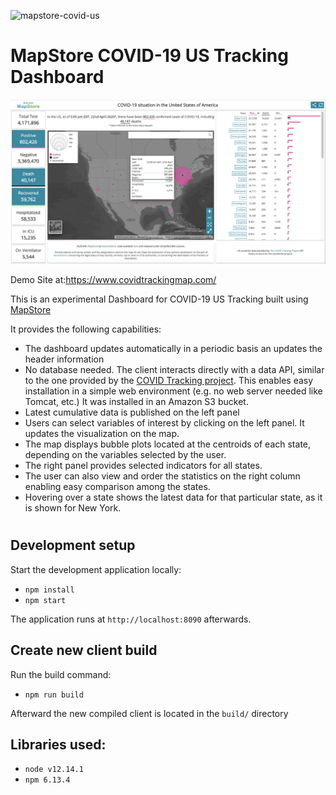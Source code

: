 ![mapstore-covid-us](https://github.com/geosolutions-it/mapstore-covid-us/workflows/mapstore-covid-us/badge.svg)

# MapStore COVID-19 US Tracking Dashboard

![Map Example](/images/covid-map.png)

Demo Site at:https://www.covidtrackingmap.com/

This is an experimental Dashboard for COVID-19 US Tracking built using [MapStore](https://mapstore.geo-solutions.it/mapstore/#/)

It provides the following capabilities:

* The dashboard updates automatically in a periodic basis an updates the header information
* No database needed. The client interacts directly with a data API, similar to the one provided by the [COVID Tracking project](https://covidtracking.com/api). This enables easy installation in a simple web environment (e.g. no web server needed like Tomcat, etc.) It was installed in an Amazon S3 bucket.
* Latest cumulative data is published on the left panel
* Users can select variables of interest by clicking on the left panel. It updates the visualization on the map.
* The map displays bubble plots located at the centroids of each state, depending on the variables selected by the user.
* The right panel provides selected indicators for all states.
* The user can also view and order the statistics on the right column enabling easy comparison among the states. 
* Hovering over a state shows the latest data for that particular state, as it is shown for New York. 


#

## Development setup
Start the development application locally:

- `npm install`
- `npm start`

The application runs at `http://localhost:8090` afterwards.

## Create new client build

Run the build command:

- `npm run build`

Afterward the new compiled client is located in the `build/` directory

## Libraries used:

- `node v12.14.1`
- `npm 6.13.4`
